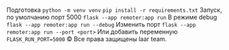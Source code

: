 Подготовка
`python -m venv venv`
`pip install -r requirements.txt`
Запуск, по умолчанию порт 5000
`flask --app remoter:app run`
В режиме debug
`flask --app remoter:app run --debug`
Изменить порт
`flask --app remoter:app run --port <port>`
Или добавить переменную `FLASK_RUN_PORT=5000`
&copy; Все права защищены laar team. 